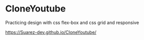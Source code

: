 # CloneYoutube

Practicing design with css
flex-box and css grid and responsive

https://Suarez-dev.github.io/CloneYoutube/
